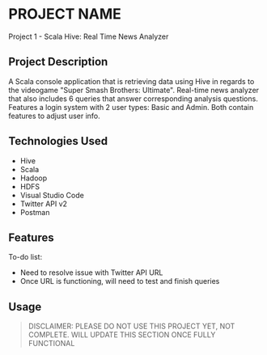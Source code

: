 # PROJECT NAME
Project 1 - Scala Hive: Real Time News Analyzer

## Project Description
A Scala console application that is retrieving data using Hive in regards to the videogame "Super Smash Brothers: Ultimate". Real-time news analyzer that also includes 6 queries that answer corresponding analysis questions. Features a login system with 2 user types: Basic and Admin. Both contain features to adjust user info. 

## Technologies Used

* Hive
* Scala
* Hadoop
* HDFS
* Visual Studio Code
* Twitter API v2
* Postman

## Features
To-do list:
* Need to resolve issue with Twitter API URL 
* Once URL is functioning, will need to test and finish queries


## Usage

> DISCLAIMER: PLEASE DO NOT USE THIS PROJECT YET, NOT COMPLETE. WILL UPDATE THIS SECTION ONCE FULLY FUNCTIONAL
